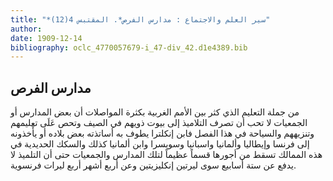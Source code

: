 ```yaml
---
title: "*سير العلم والاجتماع : مدارس الفرص*. المقتبس 4(12)"
author: 
date: 1909-12-14
bibliography: oclc_4770057679-i_47-div_42.d1e4389.bib
---
```




##  مدارس الفرص 


 من جملة التعليم الذي كثر بين الأمم الغربية بكثرة المواصلات أن بعض المدارس أو الجمعيات لا تحب أن تصرف التلاميذ إلى بيوت ذويهم في الصيف وتحص عَلَى تعليمهم   وتنزيههم والسياحة في هذا الفصل فابن إنكلترا يطوف به أساتذته بعض بلاده أو يأْخذونه إلى فرنسا وإيطاليا وألمانيا واسبانيا وسويسرا وابن ألمانيا كذلك والسكك الحديدية في هذه الممالك تسقط من أجورها قسماً عظيماً لتلك المدارس والجمعيات حتى أن التلميذ لا يدفع عن  ستة  أسابيع سوى ليرتين إنكليزيتين وعن  أربع  أشهر  أربع  ليرات فرنسوية. 
